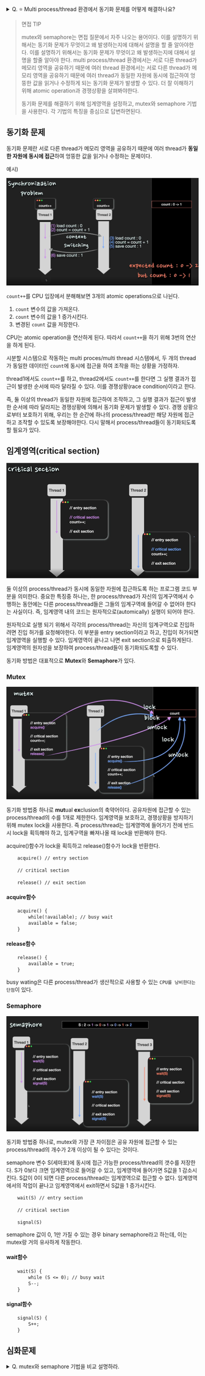 <details>
<summary>Q. ⭐ Multi process/thread 환경에서 동기화 문제를 어떻게 해결하나요?</summary>
<div markdown="1">

`동기화문제`를 해결하기 위해 mutex, semaphore 기법 등을 사용할 수 있다. 

Mutex란 1개의 스레드만이 공유 자원에 접근할 수 있도록 하여, 경쟁 상황(race condition)를 방지하는 기법이다.
공유 자원을 점유하는 thread가 lock을 걸면, 다른 thread는 unlock 상태가 될 때까지 해당 자원에 접근할 수 없다.

Semaphore란 S개의 thread만이 공유 자원에 접근할 수 있도록 제어하는 동기화 기법이다.
Semaphore 기법에서는 정수형 변수 S(세마포) 값을 가용한 자원의 수로 초기화하고, 자원에 접근할 때는 `S--`연산을 수행하여 세마포 값을 감소시키고 
자원을 방출할 때는 `S++` 연산을 수행하여 세마포 값을 증가시킨다. 이 때, 세마포 값이 0이 되면 모든 자원이 사용 중임을 의미하고,
이후 자원을 사용하려는 프로세스는 세마포 값이 0보다 커질 때까지 block 된다.

> 동기화 문제란..
> 
> 서로 다른 thread가 메모리 영역을 공유하기 때문에 여러 thread가 **동일한 자원에 동시에 접근**하여 엉뚱한 값을 읽거나 수정하는 문제이다.

Mutex 설명
![img.png](../../../img/mutex.png)

[사전 뜻]
semaphore: n.수기, n.신호, v.수기로 알리다. 

</div>
</details>


> 면접 TIP
> 
> mutex와 semaphore는 면접 질문에서 자주 나오는 용어이다. 이를 설명하기 위해서는 동기화 문제가 무엇이고 왜 발생하는지에 대해서 설명을 할 줄 알아야한다. 
> 이를 설명하기 위해서는 동기화 문제가 무엇이고 왜 발생하는지에 대해서 설명을 할줄 알아야 한다. multi process/thread 환경에서는 서로 다른 thread가 메모리 영역을 공유하기 때문에 
> 여러 thread 환경에서는 서로 다른 thread가 메모리 영역을 공유하기 때문에 여러 thread가 동일한 자원에 동시에 접근하여 엉뚱한 값을 읽거나 수정하게 되는 동기화 문제가 발생할 수 있다. 
> 더 잘 이해하기 위해 atomic operation과 경쟁상황을 살펴봐야한다. 
> 
> 동기화 문제를 해결하기 위해 임계영역을 설정하고, mutex와 semaphore 기법을 사용한다. 각 기법의 특징을 중심으로 답변하면된다. 


## 동기화 문제 

동기화 문제란 서로 다른 thread가 메모리 영역을 공유하기 때문에 여러 thread가 **동일한 자원에 동시에 접근**하여 엉뚱한 값을 읽거나 수정하는 문제이다. 

예시) 

![img.png](../../../img/concurrency_problem_example.png)

`count++`를 CPU 입장에서 분해해보면 3개의 atomic operations으로 나뉜다. 
1. `count` 변수의 값을 가져온다. 
2. `count` 변수의 값을 1 증가시킨다.
3. 변경된 `count` 값을 저장한다. 

CPU는 atomic operation을 연산하게 된다. 따라서 `count++`을 하기 위해 3번의 연산을 하게 된다. 

시분할 시스템으로 작동하는 multi proces/multi thread 시스템에서, 두 개의 thread가 동일한 데이터인 `count`에 동시에 접근을 하여 조작을 하는 상황을 가정하자.

thread1에서도 `count++`를 하고, thread2에서도 `count++`를 한다면 그 실행 결과가 접근이 발생한 순서에 따라 달라질 수 있다. 이를 경쟁상황(race condition)이라고 한다. 

즉, 둘 이상의 thread가 동일한 자원에 접근하여 조작하고, 그 실행 결과가 접근이 발생한 순서에 따라 달라지는 경쟁상황에 의해서 동기화 문제가 발생할 수 있다. 
경쟁 상황으로부터 보호하기 위해, 우리는 한 순간에 하나의 process/thread만 해당 자원에 접근하고 조작할 수 있도록 보장해야한다. 
다시 말해서 process/thread들이 동기화되도록 할 필요가 있다. 

## 임계영역(critical section)
![img.png](../../../img/critical_section.png)

둘 이상의 process/thread가 동시에 동일한 자원에 접근하도록 하는 프로그램 코드 부분을 의미한다. 
중요한 특징중 하나는, 한 process/thread가 자신의 임계구역에서 수행하는 동안에는 다른 process/thread들은 그들의 임계구역에 들어갈 수 없어야 한다는 사실이다. 
즉, 임계영역 내의 코드는 원자적으로(automically) 실행이 되어야 한다. 

원자적으로 실행 되기 위해서 각각의 process/thread는 자신의 임계구역으로 진입하려면 진입 허가를 요청해야한다. 
이 부분을 entry section이라고 하고, 진입이 허가되면 임계영역을 실행할 수 있다. 임계영역이 끝나고 나면 exit section으로 퇴출하게된다.
임계영역의 원자성을 보장하여 process/thread들이 동기화되도록할 수 있다. 

동기화 방법은 대표적으로 **Mutex**와 **Semaphore**가 있다.

### Mutex

![img.png](../../../img/mutex_process.png)

동기화 방법중 하나로 **mut**ual **ex**clusion의 축약어이다. 공유자원에 접근할 수 있는 process/thread의 수를 1개로 제한한다. 
임계영역을 보호하고, 경쟁상황을 방지하기 위해 mutex lock을 사용한다. 즉 process/thread는 임계영역에 들어가기 전에 반드시 lock을 획득해야 하고, 
임계구역을 빠져나올 때 lock을 반환해야 한다.

acquire()함수가 lock을 획득하고 release()함수가 lock을 반환한다. 

```
    acquire() // entry section

    // critical section

    release() // exit section
```

#### acquire함수 
```
    acquire() {
        while(!available); // busy wait
        available = false;
    }
```

#### release함수
```
    release() {
        available = true;
    }
```

busy wating은 다른 process/thread가 생산적으로 사용할 수 있는 `CPU를 낭비한다는 단점`이 있다.


### Semaphore 

![img.png](../../../img/semaphore_process.png)

동기화 방법중 하나로, mutex와 가장 큰 차이점은 공유 자원에 접근할 수 있는 process/thread의 개수가 2개 이상이 될 수 있다는 것이다. 

semaphore 변수 S(세마포)에 동시에 접근 가능한 process/thread의 갯수를 저장한다. 
S가 0보다 크면 임계영역으로 들어갈 수 있고, 임계영역에 들어가면 S값을 1 감소시킨다. 
S값이 0이 되면 다른 process/thread는 임계영역으로 접근할 수 없다. 
임계영역에서의 작업이 끝나고 임계영역에서 exit하면서 S값을 1 증가시킨다. 

```
    wait(S) // entry section
    
    // critical section
    
    signal(S)

```
semaphore 값이 0, 1만 가질 수 있는 경우 binary semaphore라고 하는데, 이는 mutex랑 거의 유사하게 작동한다. 

#### wait함수
```
    wait(S) {
        while (S <= 0); // busy wait
        S--;
    }
```

#### signal함수
```
    signal(S) {
        S++;
    }
```

## 심화문제 

<details>
<summary>Q. mutex와 semaphore 기법을 비교 설명하라.</summary>
<div markdown="1">

mutex는 오직 1개의 process/thread만이 공유 자원에 접근할 수 있고, semaphore는 세마포 변수의 값만큼의 process/thread들이 동시에 자원에 접근할 수 있다. 
mutex는 binary semaphore라고 할 수 있다.

</div>
</details>
